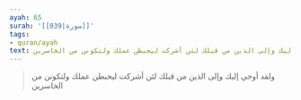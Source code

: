 ```yaml
---
ayah: 65
surah: '[[039|سورة]]'
tags:
- quran/ayah
text: ولقد أوحي إليك وإلى الذين من قبلك لئن أشركت ليحبطن عملك ولتكونن من الخاسرين
---
```

> ولقد أوحي إليك وإلى الذين من قبلك لئن أشركت ليحبطن عملك ولتكونن من الخاسرين
